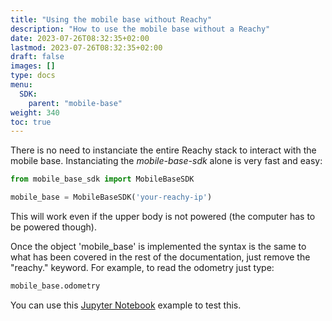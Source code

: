 ```yaml
---
title: "Using the mobile base without Reachy"
description: "How to use the mobile base without a Reachy"
date: 2023-07-26T08:32:35+02:00
lastmod: 2023-07-26T08:32:35+02:00
draft: false
images: []
type: docs
menu:
  SDK:
    parent: "mobile-base"
weight: 340
toc: true
---
```


There is no need to instanciate the entire Reachy stack to interact with the mobile base. 
Instanciating the *mobile-base-sdk* alone is very fast and easy:
```python
from mobile_base_sdk import MobileBaseSDK

mobile_base = MobileBaseSDK('your-reachy-ip')
```
This will work even if the upper body is not powered (the computer has to be powered though).

Once the object 'mobile_base' is implemented the syntax is the same to what has been covered in the rest of the documentation, just remove the "reachy." keyword. For example, to read the odometry just type:

```python
mobile_base.odometry
```

You can use this [Jupyter Notebook](https://github.com/pollen-robotics/mobile-base-sdk/blob/main/mobile_base_sdk/examples/notebooks/getting-started.ipynb) example to test this.
